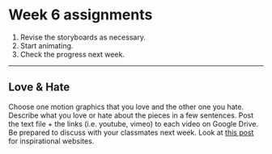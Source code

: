 # Week 6 assignments

1. Revise the storyboards as necessary.
1. Start animating.
1. Check the progress next week.


-----

## Love & Hate
Choose one motion graphics that you love and the other one you hate. Describe what you love or hate about the pieces in a few sentences. Post the text file + the links (i.e. youtube, vimeo) to each video on Google Drive. Be prepared to discuss with your classmates next week. Look at [this post](w1-resources.md) for inspirational websites.

